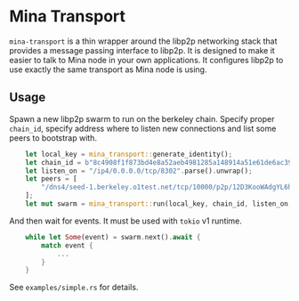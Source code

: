 # Mina Transport

`mina-transport` is a thin wrapper around the libp2p networking stack that provides a message passing interface to libp2p. It is designed to make it easier to talk to Mina node in your own applications. It configures libp2p to use exactly the same transport as Mina node is using.

## Usage

Spawn a new libp2p swarm to run on the berkeley chain. Specify proper `chain_id`, specify address where to listen new connections and list some peers to bootstrap with.

```rust
    let local_key = mina_transport::generate_identity();
    let chain_id = b"8c4908f1f873bd4e8a52aeb4981285a148914a51e61de6ac39180e61d0144771";
    let listen_on = "/ip4/0.0.0.0/tcp/8302".parse().unwrap();
    let peers = [
        "/dns4/seed-1.berkeley.o1test.net/tcp/10000/p2p/12D3KooWAdgYL6hv18M3iDBdaK1dRygPivSfAfBNDzie6YqydVbs".parse().unwrap(),
    ];
    let mut swarm = mina_transport::run(local_key, chain_id, listen_on, peers);
```

And then wait for events. It must be used with `tokio` v1 runtime.

```rust
    while let Some(event) = swarm.next().await {
        match event {
            ...
        }
    }
```

See `examples/simple.rs` for details.
